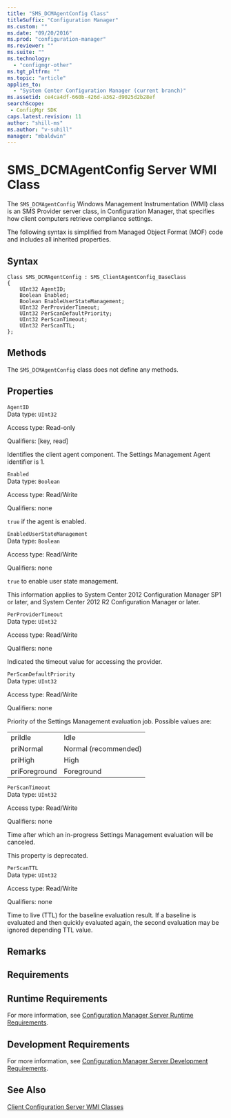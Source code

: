 ```yaml
---
title: "SMS_DCMAgentConfig Class"
titleSuffix: "Configuration Manager"
ms.custom: ""
ms.date: "09/20/2016"
ms.prod: "configuration-manager"
ms.reviewer: ""
ms.suite: ""
ms.technology:
  - "configmgr-other"
ms.tgt_pltfrm: ""
ms.topic: "article"
applies_to:
  - "System Center Configuration Manager (current branch)"
ms.assetid: ce4ca4df-660b-426d-a362-d9025d2b28efsearchScope: - ConfigMgr SDK
caps.latest.revision: 11
author: "shill-ms"
ms.author: "v-suhill"
manager: "mbaldwin"
---
```

# SMS_DCMAgentConfig Server WMI Class
The `SMS_DCMAgentConfig` Windows Management Instrumentation (WMI) class is an SMS Provider server class, in Configuration Manager, that specifies how client computers retrieve compliance settings.  

 The following syntax is simplified from Managed Object Format (MOF) code and includes all inherited properties.  

## Syntax  

```  
Class SMS_DCMAgentConfig : SMS_ClientAgentConfig_BaseClass  
{  
    UInt32 AgentID;  
    Boolean Enabled;  
    Boolean EnableUserStateManagement;  
    UInt32 PerProviderTimeout;  
    UInt32 PerScanDefaultPriority;  
    UInt32 PerScanTimeout;  
    UInt32 PerScanTTL;  
};  
```  

## Methods  
 The `SMS_DCMAgentConfig` class does not define any methods.  

## Properties  
 `AgentID`  
 Data type: `UInt32`  

 Access type: Read-only  

 Qualifiers: [key, read]  

 Identifies the client agent component. The Settings Management Agent identifier is 1.  

 `Enabled`  
 Data type: `Boolean`  

 Access type: Read/Write  

 Qualifiers: none  

 `true` if the agent is enabled.  

 `EnabledUserStateManagement`  
 Data type: `Boolean`  

 Access type: Read/Write  

 Qualifiers: none  

 `true` to enable user state management.  

 This information applies to System Center 2012 Configuration Manager SP1 or later, and System Center 2012 R2 Configuration Manager or later.  

 `PerProviderTimeout`  
 Data type: `UInt32`  

 Access type: Read/Write  

 Qualifiers: none  

 Indicated the timeout value for accessing the provider.  

 `PerScanDefaultPriority`  
 Data type: `UInt32`  

 Access type: Read/Write  

 Qualifiers: none  

 Priority of the Settings Management evaluation job. Possible values are:  

|||  
|-|-|  
|priIdle|Idle|  
|priNormal|Normal (recommended)|  
|priHigh|High|  
|priForeground|Foreground|  

 `PerScanTimeout`  
 Data type: `UInt32`  

 Access type: Read/Write  

 Qualifiers: none  

 Time after which an in-progress Settings Management evaluation will be canceled.  

 This property is deprecated.  

 `PerScanTTL`  
 Data type: `UInt32`  

 Access type: Read/Write  

 Qualifiers: none  

 Time to live (TTL) for the baseline evaluation result. If a baseline is evaluated and then quickly evaluated again, the second evaluation may be ignored depending TTL value.  

## Remarks  

## Requirements  

## Runtime Requirements  
 For more information, see [Configuration Manager Server Runtime Requirements](../../../../../develop/core/reqs/server-runtime-requirements.md).  

## Development Requirements  
 For more information, see [Configuration Manager Server Development Requirements](../../../../../develop/core/reqs/server-development-requirements.md).  

## See Also  
 [Client Configuration Server WMI Classes](../../../../../develop/reference/core/clients/config/client-configuration-server-wmi-classes.md)
